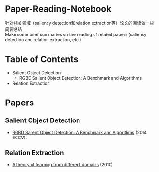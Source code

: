 # Paper-Reading-Notebook
针对相关领域（saliency detection和relation extraction等）论文的阅读做一些简要总结        
Make some brief summaries on the reading of related papers (saliency detection and relation extraction, etc.)     

# Table of Contents
* Salient Object Detection
  * RGBD Salient Object Detection: A Benchmark and Algorithms
* Relation Extraction


# Papers

## Salient Object Detection

* [RGBD Salient Object Detection: A Benchmark and Algorithms](https://www.cse.ust.hk/~qyang/Docs/2009/tkde_transfer_learning.pdf) (2014 ECCV).   


## Relation Extraction

* [A theory of learning from different domains](http://www.alexkulesza.com/pubs/adapt_mlj10.pdf) (2010)

